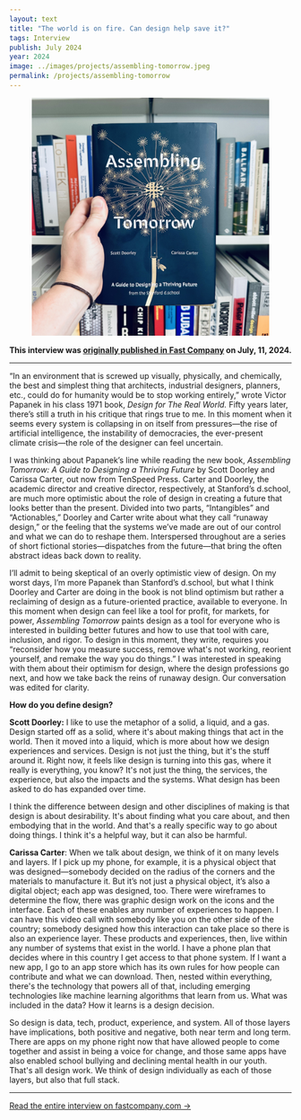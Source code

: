 ```yaml
---
layout: text
title: "The world is on fire. Can design help save it?"
tags: Interview
publish: July 2024
year: 2024
image: ../images/projects/assembling-tomorrow.jpeg
permalink: /projects/assembling-tomorrow
---
```


<figure>
<img src="../images/projects/assembling-tomorrow.jpeg">
</figure>

**This interview was [originally published in Fast Company](https://www.fastcompany.com/91153344/stanford-design-book-assembling-tomorrow) on July, 11, 2024.**

***

“In an environment that is screwed up visually, physically, and chemically, the best and simplest thing that architects, industrial designers, planners, etc., could do for humanity would be to stop working entirely,” wrote Victor Papanek in his class 1971 book, _Design for The Real World._ Fifty years later, there’s still a truth in his critique that rings true to me. In this moment when it seems every system is collapsing in on itself from pressures—the rise of artificial intelligence, the instability of democracies, the ever-present climate crisis—the role of the designer can feel uncertain.

I was thinking about Papanek’s line while reading the new book, _Assembling Tomorrow: A Guide to Designing a Thriving Future_ by Scott Doorley and Carissa Carter, out now from TenSpeed Press. Carter and Doorley, the academic director and creative director, respectively, at Stanford’s d.school, are much more optimistic about the role of design in creating a future that looks better than the present. Divided into two parts, “Intangibles” and “Actionables,” Doorley and Carter write about what they call “runaway design,” or the feeling that the systems we’ve made are out of our control and what we can do to reshape them. Interspersed throughout are a series of short fictional stories—dispatches from the future—that bring the often abstract ideas back down to reality. 

I’ll admit to being skeptical of an overly optimistic view of design. On my worst days, I’m more Papanek than Stanford’s d.school, but what I think Doorley and Carter are doing in the book is not blind optimism but rather a reclaiming of design as a future-oriented practice, available to everyone. In this moment when design can feel like a tool for profit, for markets, for power, _Assembling Tomorrow_ paints design as a tool for everyone who is interested in building better futures and how to use that tool with care, inclusion, and rigor. To design in this moment, they write, requires you “reconsider how you measure success, remove what's not working, reorient yourself, and remake the way you do things.” I was interested in speaking with them about their optimism for design, where the design professions go next, and how we take back the reins of runaway design. Our conversation was edited for clarity. 

**How do you define design?**

**Scott Doorley:** I like to use the metaphor of a solid, a liquid, and a gas. Design started off as a solid, where it's about making things that act in the world. Then it moved into a liquid, which is more about how we design experiences and services. Design is not just the thing, but it's the stuff around it. Right now, it feels like design is turning into this gas, where it really is everything, you know? It's not just the thing, the services, the experience, but also the impacts and the systems. What design has been asked to do has expanded over time. 

I think the difference between design and other disciplines of making is that design is about desirability. It's about finding what you care about, and then embodying that in the world. And that's a really specific way to go about doing things. I think it's a helpful way, but it can also be harmful.

**Carissa Carter**: When we talk about design, we think of it on many levels and layers. If I pick up my phone, for example, it is a physical object that was designed—somebody decided on the radius of the corners and the materials to manufacture it. But it’s not just a physical object, it’s also a digital object; each app was designed, too. There were wireframes to determine the flow, there was graphic design work on the icons and the interface. Each of these enables any number of experiences to happen. I can have this video call with somebody like you on the other side of the country; somebody designed how this interaction can take place so there is also an experience layer. These products and experiences, then, live within any number of systems that exist in the world. I have a phone plan that decides where in this country I get access to that phone system. If I want a new app, I go to an app store which has its own rules for how people can contribute and what we can download. Then, nested within everything, there's the technology that powers all of that, including emerging technologies like machine learning algorithms that learn from us. What was included in the data? How it learns is a design decision. 

So design is data, tech, product, experience, and system. All of those layers have implications, both positive and negative, both near term and long term. There are apps on my phone right now that have allowed people to come together and assist in being a voice for change, and those same apps have also enabled school bullying and declining mental health in our youth. That's all design work. We think of design individually as each of those layers, but also that full stack.

***

[Read the entire interview on fastcompany.com →](https://www.fastcompany.com/91153344/stanford-design-book-assembling-tomorrow)
